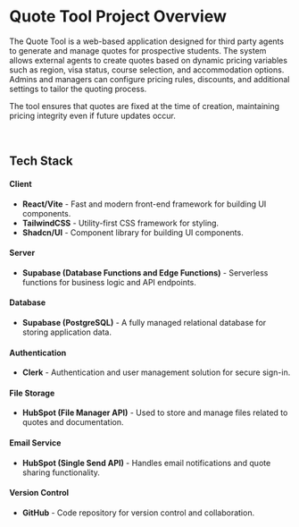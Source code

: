 # Quote Tool Project Overview

The Quote Tool is a web-based application designed for third party agents to generate and manage quotes for prospective students. The system allows external agents to create quotes based on dynamic pricing variables such as region, visa status, course selection, and accommodation options. Admins and managers can configure pricing rules, discounts, and additional settings to tailor the quoting process.

The tool ensures that quotes are fixed at the time of creation, maintaining pricing integrity even if future updates occur.

<br>

## **Tech Stack**

#### **Client**

-   **React/Vite** - Fast and modern front-end framework for building UI components.
-   **TailwindCSS** - Utility-first CSS framework for styling.
-   **Shadcn/UI** - Component library for building UI components.

#### **Server**

-   **Supabase (Database Functions and Edge Functions)** - Serverless functions for business logic and API endpoints.

#### **Database**

-   **Supabase (PostgreSQL)** - A fully managed relational database for storing application data.

#### **Authentication**

-   **Clerk** - Authentication and user management solution for secure sign-in.

#### **File Storage**

-   **HubSpot (File Manager API)** - Used to store and manage files related to quotes and documentation.

#### **Email Service**

-   **HubSpot (Single Send API)** - Handles email notifications and quote sharing functionality.

#### **Version Control**

-   **GitHub** - Code repository for version control and collaboration.
